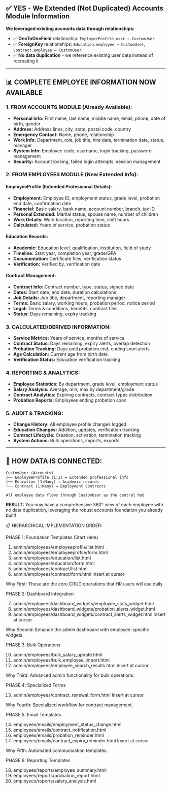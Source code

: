 ## ✅ **YES - We Extended (Not Duplicated) Accounts Module Information**

**We leveraged existing accounts data through relationships:**
- ✅ **OneToOneField** relationship: `EmployeeProfile.user → CustomUser`
- ✅ **ForeignKey** relationships: `Education.employee → CustomUser`, `Contract.employee → CustomUser`
- ✅ **No data duplication** - we reference existing user data instead of recreating it

---

## 📊 **COMPLETE EMPLOYEE INFORMATION NOW AVAILABLE**

### **1. FROM ACCOUNTS MODULE (Already Available):**
- **Personal Info:** First name, last name, middle name, email, phone, date of birth, gender
- **Address:** Address lines, city, state, postal code, country
- **Emergency Contact:** Name, phone, relationship
- **Work Info:** Department, role, job title, hire date, termination date, status, manager
- **System Info:** Employee code, username, login tracking, password management
- **Security:** Account locking, failed login attempts, session management

### **2. FROM EMPLOYEES MODULE (New Extended Info):**

#### **EmployeeProfile (Extended Professional Details):**
- **Employment:** Employee ID, employment status, grade level, probation end date, confirmation date
- **Financial:** Basic salary, bank name, account number, branch, tax ID
- **Personal Extended:** Marital status, spouse name, number of children
- **Work Details:** Work location, reporting time, shift hours
- **Calculated:** Years of service, probation status

#### **Education Records:**
- **Academic:** Education level, qualification, institution, field of study
- **Timeline:** Start year, completion year, grade/GPA
- **Documentation:** Certificate files, verification status
- **Verification:** Verified by, verification date

#### **Contract Management:**
- **Contract Info:** Contract number, type, status, signed date
- **Dates:** Start date, end date, duration calculations
- **Job Details:** Job title, department, reporting manager
- **Terms:** Basic salary, working hours, probation period, notice period
- **Legal:** Terms & conditions, benefits, contract files
- **Status:** Days remaining, expiry tracking

### **3. CALCULATED/DERIVED INFORMATION:**
- **Service Metrics:** Years of service, months of service
- **Contract Status:** Days remaining, expiry alerts, overlap detection
- **Probation Tracking:** Days until probation end, ending soon alerts
- **Age Calculation:** Current age from birth date
- **Verification Status:** Education verification tracking

### **4. REPORTING & ANALYTICS:**
- **Employee Statistics:** By department, grade level, employment status
- **Salary Analysis:** Average, min, max by department/grade
- **Contract Analytics:** Expiring contracts, contract types distribution
- **Probation Reports:** Employees ending probation soon

### **5. AUDIT & TRACKING:**
- **Change History:** All employee profile changes logged
- **Education Changes:** Addition, updates, verification tracking
- **Contract Lifecycle:** Creation, activation, termination tracking
- **System Actions:** Bulk operations, imports, exports

---

## 🔗 **HOW DATA IS CONNECTED:**

```
CustomUser (Accounts)
├── EmployeeProfile (1:1) → Extended professional info
├── Education (1:Many) → Academic records
└── Contract (1:Many) → Employment contracts

All employee data flows through CustomUser as the central hub
```

**RESULT:** You now have a comprehensive 360° view of each employee with no data duplication, leveraging the robust accounts foundation you already built!




















📋 HIERARCHICAL IMPLEMENTATION ORDER:


PHASE 1: Foundation Templates (Start Here)


1. admin/employees/employeeprofile/list.html
2. admin/employees/employeeprofile/form.html
3. admin/employees/education/list.html
4. admin/employees/education/form.html
5. admin/employees/contract/list.html
6. admin/employees/contract/form.html
Insert at cursor

Why First: These are the core CRUD operations that HR users will use daily.

PHASE 2: Dashboard Integration


7. admin/employees/dashboard_widgets/employee_stats_widget.html
8. admin/employees/dashboard_widgets/probation_alerts_widget.html
9. admin/employees/dashboard_widgets/contract_alerts_widget.html
Insert at cursor

Why Second: Enhance the admin dashboard with employee-specific widgets.

PHASE 3: Bulk Operations


10. admin/employees/bulk_salary_update.html
11. admin/employees/bulk_employee_import.html
12. admin/employees/employee_search_results.html
Insert at cursor

Why Third: Advanced admin functionality for bulk operations.

PHASE 4: Specialized Forms


13. admin/employees/contract_renewal_form.html
Insert at cursor

Why Fourth: Specialized workflow for contract management.

PHASE 5: Email Templates


14. employees/emails/employment_status_change.html
15. employees/emails/contract_notification.html
16. employees/emails/probation_reminder.html
17. employees/emails/contract_expiry_reminder.html
Insert at cursor

Why Fifth: Automated communication templates.

PHASE 6: Reporting Templates


18. employees/reports/employee_summary.html
19. employees/reports/probation_report.html
20. employees/reports/salary_analysis.html